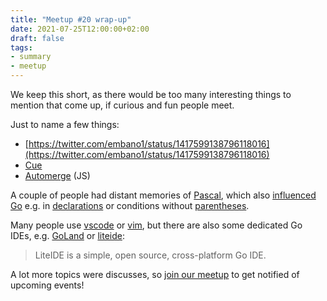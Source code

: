 ```yaml
---
title: "Meetup #20 wrap-up"
date: 2021-07-25T12:00:00+02:00
draft: false
tags:
- summary
- meetup
---
```


We keep this short, as there would be too many interesting things to mention that come up, if curious and fun people meet.

Just to name a few things:

* [https://twitter.com/embano1/status/1417599138796118016](https://twitter.com/embano1/status/1417599138796118016)
* [Cue](https://cuelang.org/)
* [Automerge](https://github.com/automerge/automerge) (JS)

A couple of people had distant memories of
[Pascal](https://en.wikipedia.org/wiki/Turbo_Pascal), which also [influenced
Go](https://golang.org/doc/faq#ancestors) e.g.  in
[declarations](https://wiki.freepascal.org/Variable#declaration) or conditions
without [parentheses](https://wiki.freepascal.org/IF).

Many people use [vscode](https://code.visualstudio.com/docs/languages/go) or
[vim](https://github.com/fatih/vim-go), but there are also some dedicated Go
IDEs, e.g. [GoLand](https://www.jetbrains.com/go/) or [liteide](https://github.com/visualfc/liteide):

> LiteIDE is a simple, open source, cross-platform Go IDE.

A lot more topics were discusses, so [join our
meetup](https://www.meetup.com/Leipzig-Golang) to get notified of upcoming
events!

